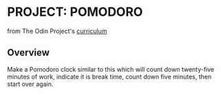 # PROJECT: POMODORO
from The Odin Project's [curriculum](https://www.theodinproject.com/courses/web-development-101/lessons/pairing-project)

## Overview
Make a Pomodoro clock similar to this which will count down twenty-five minutes of work, indicate it is break time, count down five minutes, then start over again. 